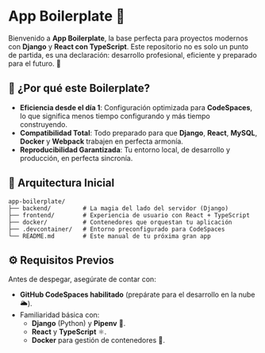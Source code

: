 # App Boilerplate 🚀 

Bienvenido a **App Boilerplate**, la base perfecta para proyectos modernos con **Django** y **React con TypeScript**. Este repositorio no es solo un punto de partida, es una declaración: desarrollo profesional, eficiente y preparado para el futuro. 🌟


## 🌌 ¿Por qué este Boilerplate?

- **Eficiencia desde el día 1**: Configuración optimizada para **CodeSpaces**, lo que significa menos tiempo configurando y más tiempo construyendo.
- **Compatibilidad Total**: Todo preparado para que **Django**, **React**, **MySQL**, **Docker** y **Webpack** trabajen en perfecta armonía.
- **Reproducibilidad Garantizada**: Tu entorno local, de desarrollo y producción, en perfecta sincronía.


## 📂 Arquitectura Inicial

```plaintext
app-boilerplate/
├── backend/         # La magia del lado del servidor (Django)
├── frontend/        # Experiencia de usuario con React + TypeScript
├── docker/          # Contenedores que orquestan tu aplicación
├── .devcontainer/   # Entorno preconfigurado para CodeSpaces
└── README.md        # Este manual de tu próxima gran app
```


## ⚙️ Requisitos Previos

Antes de despegar, asegúrate de contar con:

- **GitHub CodeSpaces habilitado** (prepárate para el desarrollo en la nube 🌥️).
- Familiaridad básica con:
  - **Django** (Python) y **Pipenv** 🐍.
  - **React** y **TypeScript** ⚛️.
  - **Docker** para gestión de contenedores 🐳.
